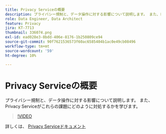 ```yaml
---
title: Privacy Serviceの概要
description: プライバシー規制と、データ操作に対する影響について説明します。 また、Privacy Serviceがこれらの課題にどのように対処するかを学びます。
role: Data Engineer, Data Architect
feature: Privacy
jira: KT-7713
thumbnail: 336074.png
exl-id: ead028e3-8bdd-406e-8176-1b250809ce94
source-git-commit: 90f7621536573f60ac6585404b1ac0e49cb08496
workflow-type: tm+mt
source-wordcount: '59'
ht-degree: 10%

---
```


# Privacy Serviceの概要

プライバシー規制と、データ操作に対する影響について説明します。 また、Privacy Serviceがこれらの課題にどのように対処するかを学びます。

>[!VIDEO](https://video.tv.adobe.com/v/336074?quality=12&learn=on)

詳しくは、 [Privacy Serviceドキュメント](https://experienceleague.adobe.com/docs/experience-platform/privacy/home.html?lang=ja)